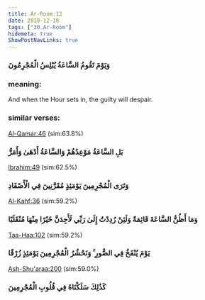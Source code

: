 ```yaml
---
title: Ar-Room:12
date: 2010-12-18
tags: ["30.Ar-Room"]
hidemeta: true 
ShowPostNavLinks: true 
---
```

### وَيَوْمَ تَقُومُ السَّاعَةُ يُبْلِسُ الْمُجْرِمُونَ
### meaning: 
And when the Hour sets in, the guilty will despair.
### similar verses: 

[Al-Qamar:46](/54/46) (sim:63.8%)

### بَلِ السَّاعَةُ مَوْعِدُهُمْ وَالسَّاعَةُ أَدْهَىٰ وَأَمَرُّ

[Ibrahim:49](/14/49) (sim:62.5%)

### وَتَرَى الْمُجْرِمِينَ يَوْمَئِذٍ مُقَرَّنِينَ فِي الْأَصْفَادِ

[Al-Kahf:36](/18/36) (sim:59.2%)

### وَمَا أَظُنُّ السَّاعَةَ قَائِمَةً وَلَئِنْ رُدِدْتُ إِلَىٰ رَبِّي لَأَجِدَنَّ خَيْرًا مِنْهَا مُنْقَلَبًا

[Taa-Haa:102](/20/102) (sim:59.2%)

### يَوْمَ يُنْفَخُ فِي الصُّورِ ۚ وَنَحْشُرُ الْمُجْرِمِينَ يَوْمَئِذٍ زُرْقًا

[Ash-Shu'araa:200](/26/200) (sim:59.0%)

### كَذَٰلِكَ سَلَكْنَاهُ فِي قُلُوبِ الْمُجْرِمِينَ
